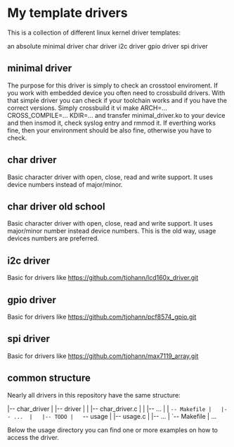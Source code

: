 My template drivers
===================

This is a collection of different linux kernel driver templates:

  an absolute minimal driver
  char driver
  i2c driver
  gpio driver
  spi driver


minimal driver
--------------

The purpose for this driver is simply to check an crosstool enviroment. If you work with embedded device you often need to crossbuild drivers. With that simple driver you can check if your toolchain works and if you have the correct versions.
Simply crossbuild it vi make ARCH=... CROSS_COMPILE=... KDIR=... and transfer minimal_driver.ko to your device and then insmod it, check syslog entry and rmmod it. If everthing works fine, then your environment should be also fine, otherwise you have to check.


char driver
-----------

Basic character driver with open, close, read and write support. It uses device numbers instead of major/minor.


char driver old school
----------------------

Basic character driver with open, close, read and write support. It uses major/minor number instead device numbers. This is the old way, usage devices numbers are preferred.


i2c driver
----------

Basic for drivers like https://github.com/tjohann/lcd160x_driver.git


gpio driver
-----------

Basic for drivers like https://github.com/tjohann/pcf8574_gpio.git


spi driver
----------

Basic for drivers like https://github.com/tjohann/max7119_array.git


common structure
----------------

Nearly all drivers in this repository have the same structure:

|-- char_driver
|   |-- driver
|   |   |-- char_driver.c
|   |   |-- ...
|   |   `-- Makefile
|   |-- ... 
|   |-- TODO
|   `-- usage
|       |-- usage.c
|       |-- ...
|       `-- Makefile
|
...


Below the usage directory you can find one or more examples on how to access the driver. 